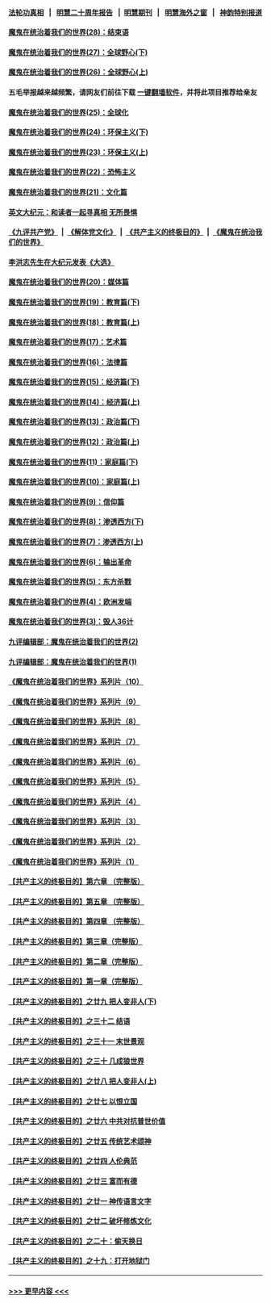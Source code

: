 #### [法轮功真相](https://github.com/gfw-breaker/truth/blob/master/README.md?t=0) &nbsp;&nbsp;|&nbsp;&nbsp; [明慧二十周年报告](https://github.com/gfw-breaker/mh-reports/blob/master/README.md?t=0) &nbsp;&nbsp;|&nbsp;&nbsp;[明慧期刊](https://github.com/gfw-breaker/mh-qikan) &nbsp;&nbsp;|&nbsp;&nbsp; [明慧海外之窗](https://github.com/gfw-breaker/mh-news/blob/master/README.md?t=0) &nbsp;&nbsp;|&nbsp;&nbsp; [神韵特别报道](https://github.com/gfw-breaker/mh-news/blob/master/shenyun.md?t=0)
#### [魔鬼在统治着我们的世界(28)：结束语](../pages/nsc422/n10936246.md?t=06142202) 
#### [魔鬼在统治着我们的世界(27)：全球野心(下)](../pages/nsc422/n10928319.md?t=06142202) 
#### [魔鬼在统治着我们的世界(26)：全球野心(上)](../pages/nsc422/n10900318.md?t=06142202) 
#### 五毛举报越来越频繁，请网友们前往下载 [一键翻墙软件](https://github.com/gfw-breaker/ssr-accounts)，并将此项目推荐给亲友
#### [魔鬼在统治着我们的世界(25)：全球化](../pages/nsc422/n10788205.md?t=06142202) 
#### [魔鬼在统治着我们的世界(24)：环保主义(下)](../pages/nsc422/n10695307.md?t=06142202) 
#### [魔鬼在统治着我们的世界(23)：环保主义(上)](../pages/nsc422/n10688613.md?t=06142202) 
#### [魔鬼在统治着我们的世界(22)：恐怖主义](../pages/nsc422/n10614727.md?t=06142202) 
#### [魔鬼在统治着我们的世界(21)：文化篇](../pages/nsc422/n10597706.md?t=06142202) 
#### [英文大纪元：和读者一起寻真相 无所畏惧](../pages/nsc422/n12542027.md?t=06142202) 
#### [《九评共产党》](https://github.com/begood0513/9ping.md/blob/master/README.md) &nbsp;|&nbsp; [《解体党文化》](../../../../jtdwh.md/blob/master/README.md)  &nbsp;|&nbsp; [《共产主义的终极目的》](../../../../gczydzjmd.md/blob/master/README.md) &nbsp;|&nbsp; [《魔鬼在统治我们的世界》](../../../../mgztzwmdsj.md/blob/master/README.md) 
#### [李洪志先生在大纪元发表《大选》](../pages/nsc422/n12534746.md?t=06142202) 
#### [魔鬼在统治着我们的世界(20)：媒体篇](../pages/nsc422/n10586579.md?t=06142202) 
#### [魔鬼在统治着我们的世界(19)：教育篇(下)](../pages/nsc422/n10564808.md?t=06142202) 
#### [魔鬼在统治着我们的世界(18)：教育篇(上)](../pages/nsc422/n10526970.md?t=06142202) 
#### [魔鬼在统治着我们的世界(17)：艺术篇](../pages/nsc422/n10499093.md?t=06142202) 
#### [魔鬼在统治着我们的世界(16)：法律篇](../pages/nsc422/n10485969.md?t=06142202) 
#### [魔鬼在统治着我们的世界(15)：经济篇(下)](../pages/nsc422/n10469975.md?t=06142202) 
#### [魔鬼在统治着我们的世界(14)：经济篇(上)](../pages/nsc422/n10457370.md?t=06142202) 
#### [魔鬼在统治着我们的世界(13)：政治篇(下)](../pages/nsc422/n10448270.md?t=06142202) 
#### [魔鬼在统治着我们的世界(12)：政治篇(上)](../pages/nsc422/n10444576.md?t=06142202) 
#### [魔鬼在统治着我们的世界(11)：家庭篇(下)](../pages/nsc422/n10440961.md?t=06142202) 
#### [魔鬼在统治着我们的世界(10)：家庭篇(上)](../pages/nsc422/n10435448.md?t=06142202) 
#### [魔鬼在统治着我们的世界(9)：信仰篇](../pages/nsc422/n10432159.md?t=06142202) 
#### [魔鬼在统治着我们的世界(8)：渗透西方(下)](../pages/nsc422/n10429603.md?t=06142202) 
#### [魔鬼在统治着我们的世界(7)：渗透西方(上)](../pages/nsc422/n10426013.md?t=06142202) 
#### [魔鬼在统治着我们的世界(6)：输出革命](../pages/nsc422/n10421536.md?t=06142202) 
#### [魔鬼在统治着我们的世界(5)：东方杀戮](../pages/nsc422/n10417707.md?t=06142202) 
#### [魔鬼在统治着我们的世界(4)：欧洲发端](../pages/nsc422/n10414890.md?t=06142202) 
#### [魔鬼在统治着我们的世界(3)：毁人36计](../pages/nsc422/n10411583.md?t=06142202) 
#### [九评编辑部：魔鬼在统治着我们的世界(2)](../pages/nsc422/n10410036.md?t=06142202) 
#### [九评编辑部：魔鬼在统治着我们的世界(1)](../pages/nsc422/n10406825.md?t=06142202) 
#### [《魔鬼在统治着我们的世界》系列片（10）](../pages/nsc422/n12292670.md?t=06142202) 
#### [《魔鬼在统治着我们的世界》系列片（9）](../pages/nsc422/n12290859.md?t=06142202) 
#### [《魔鬼在统治着我们的世界》系列片（8）](../pages/nsc422/n12287445.md?t=06142202) 
#### [《魔鬼在统治着我们的世界》系列片（7）](../pages/nsc422/n12283425.md?t=06142202) 
#### [《魔鬼在统治着我们的世界》系列片（6）](../pages/nsc422/n12282314.md?t=06142202) 
#### [《魔鬼在统治着我们的世界》系列片（5）](../pages/nsc422/n12281419.md?t=06142202) 
#### [《魔鬼在统治着我们的世界》系列片（4）](../pages/nsc422/n12274024.md?t=06142202) 
#### [《魔鬼在统治着我们的世界》系列片（3）](../pages/nsc422/n12271322.md?t=06142202) 
#### [《魔鬼在统治着我们的世界》系列片（2）](../pages/nsc422/n12269049.md?t=06142202) 
#### [《魔鬼在统治着我们的世界》系列片（1）](../pages/nsc422/n12267575.md?t=06142202) 
#### [【共产主义的终极目的】第六章 （完整版）](../pages/nsc422/n11428913.md?t=06142202) 
#### [【共产主义的终极目的】第五章 （完整版）](../pages/nsc422/n11428912.md?t=06142202) 
#### [【共产主义的终极目的】第四章 （完整版）](../pages/nsc422/n11428907.md?t=06142202) 
#### [【共产主义的终极目的】第三章（完整版）](../pages/nsc422/n11428848.md?t=06142202) 
#### [【共产主义的终极目的】第二章（完整版）](../pages/nsc422/n11428831.md?t=06142202) 
#### [【共产主义的终极目的】第一章（完整版）](../pages/nsc422/n11417651.md?t=06142202) 
#### [【共产主义的终极目的】之廿九 把人变非人(下)](../pages/nsc422/n11344140.md?t=06142202) 
#### [【共产主义的终极目的】之三十二 结语](../pages/nsc422/n11360535.md?t=06142202) 
#### [【共产主义的终极目的】之三十一 末世景观](../pages/nsc422/n11351129.md?t=06142202) 
#### [【共产主义的终极目的】之三十 几成狼世界](../pages/nsc422/n11348280.md?t=06142202) 
#### [【共产主义的终极目的】之廿八 把人变非人(上)](../pages/nsc422/n11340492.md?t=06142202) 
#### [【共产主义的终极目的】之廿七 以恨立国](../pages/nsc422/n11336944.md?t=06142202) 
#### [【共产主义的终极目的】之廿六 中共对抗普世价值](../pages/nsc422/n11324785.md?t=06142202) 
#### [【共产主义的终极目的】之廿五 传统艺术颂神](../pages/nsc422/n11296396.md?t=06142202) 
#### [【共产主义的终极目的】之廿四 人伦典范](../pages/nsc422/n11296397.md?t=06142202) 
#### [【共产主义的终极目的】之廿三 富而有德](../pages/nsc422/n11283598.md?t=06142202) 
#### [【共产主义的终极目的】之廿一 神传语言文字](../pages/nsc422/n11263265.md?t=06142202) 
#### [【共产主义的终极目的】之廿二 破坏修炼文化](../pages/nsc422/n11245728.md?t=06142202) 
#### [【共产主义的终极目的】之二十：偷天换日](../pages/nsc422/n11238846.md?t=06142202) 
#### [【共产主义的终极目的】之十九：打开地狱门](../pages/nsc422/n11206376.md?t=06142202) 

----
#### [ >>> 更早内容 <<< ](../indexes/nsc422-earlier.md)
